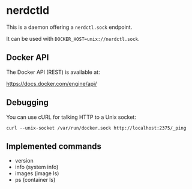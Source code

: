 # nerdctld

This is a daemon offering a `nerdctl.sock` endpoint.

It can be used with `DOCKER_HOST=unix://nerdctl.sock`.

## Docker API

The Docker API (REST) is available at:

<https://docs.docker.com/engine/api/>

## Debugging

You can use cURL for talking HTTP to a Unix socket:

`curl --unix-socket /var/run/docker.sock http://localhost:2375/_ping`

## Implemented commands

* version
* info (system info)
* images (image ls)
* ps (container ls)
